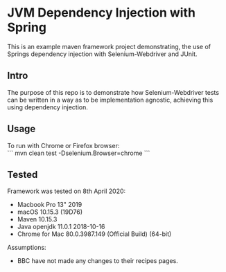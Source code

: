 <h1>JVM Dependency Injection with Spring</h1>

This is an example maven framework project demonstrating, the use of Springs dependency injection with Selenium-Webdriver and JUnit.

<h2>Intro</h2>
The purpose of this repo is to demonstrate how Selenium-Webdriver tests can be written in a way as to be implementation agnostic, achieving this using dependency injection.

<h2>Usage</h2>
To run with Chrome or Firefox browser:<br/>
```
mvn clean test -Dselenium.Browser=chrome
```


<h2>Tested</h2>
Framework was tested on 8th April 2020:

* Macbook Pro 13" 2019
* macOS 10.15.3 (19D76)
* Maven 10.15.3
* Java openjdk 11.0.1 2018-10-16
* Chrome for Mac 80.0.3987.149 (Official Build) (64-bit)

Assumptions:
* BBC have not made any changes to their recipes pages.

